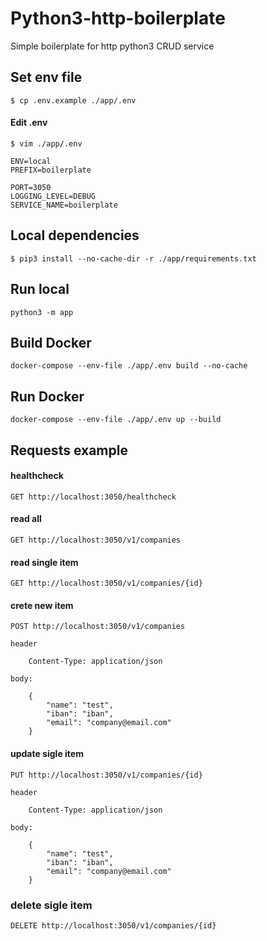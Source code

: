 # Python3-http-boilerplate
Simple boilerplate for http python3 CRUD service

## Set env file
```
$ cp .env.example ./app/.env
```

#### Edit .env

```
$ vim ./app/.env
```

```
ENV=local
PREFIX=boilerplate

PORT=3050
LOGGING_LEVEL=DEBUG
SERVICE_NAME=boilerplate
```
## Local dependencies
```
$ pip3 install --no-cache-dir -r ./app/requirements.txt
```

## Run local
```
python3 -m app
```

## Build Docker
```
docker-compose --env-file ./app/.env build --no-cache
```

## Run Docker
```
docker-compose --env-file ./app/.env up --build
```


## Requests example

#### healthcheck
```
GET http://localhost:3050/healthcheck
```

#### read all
```
GET http://localhost:3050/v1/companies
```

#### read single item
```
GET http://localhost:3050/v1/companies/{id}
```

#### crete new item
``` 
POST http://localhost:3050/v1/companies

header

    Content-Type: application/json

body: 

    {
    	"name": "test",
    	"iban": "iban",
    	"email": "company@email.com"
    }
```

#### update sigle item
```
PUT http://localhost:3050/v1/companies/{id}

header

    Content-Type: application/json

body: 

    {
    	"name": "test",
    	"iban": "iban",
    	"email": "company@email.com"
    }
```

### delete sigle item
```
DELETE http://localhost:3050/v1/companies/{id}
```